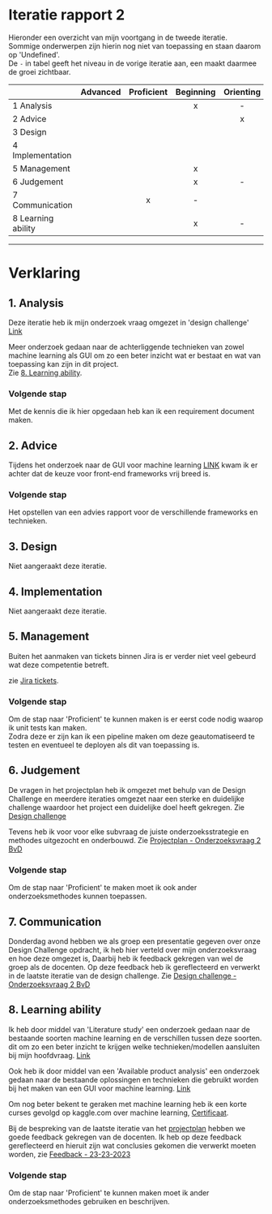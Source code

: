 # Iteratie rapport 2

Hieronder een overzicht van mijn voortgang in de tweede iteratie.\
Sommige onderwerpen zijn hierin nog niet van toepassing en staan daarom op 'Undefined'.\
De `-` in tabel geeft het niveau in de vorige iteratie aan, een maakt daarmee de groei zichtbaar.

|                    | Advanced | Proficient | Beginning | Orienting | Undefined |
|--------------------|:--------:|:----------:|:---------:|:---------:|:---------:|
| 1 Analysis         |          |            |     x     |     -     |           |
| 2 Advice           |          |            |           |     x     |           |
| 3 Design           |          |            |           |           |     x     |
| 4 Implementation   |          |            |           |           |     x     |
| 5 Management       |          |            |     x     |           |     x     |
| 6 Judgement        |          |            |     x     |     -     |           |
| 7 Communication    |          |      x     |     -     |           |           |
| 8 Learning ability |          |            |     x     |     -     |           |

---
# Verklaring

## 1. Analysis
Deze iteratie heb ik mijn onderzoek vraag omgezet in 'design challenge' [Link](https://github.com/S7HaMachineLearning/documentation/blob/main/S7HaMachineLearning/Onderzoeksvragen/design%20challenge.md)

Meer onderzoek gedaan naar de achterliggende technieken van zowel machine learning als GUI om zo een beter inzicht wat er bestaat en wat van toepassing kan zijn in dit project.\
Zie [8.  Learning ability](#8-learning-ability).

### Volgende stap
Met de kennis die ik hier opgedaan heb kan ik een requirement document maken.

## 2. Advice
Tijdens het onderzoek naar de GUI voor machine learning [LINK](https://github.com/S7HaMachineLearning/documentation/blob/main/S7HaMachineLearning/Onderzoeken/Bram/2.%20Onderzoek%20-%20machine%20learning%20GUI.md) kwam ik er achter dat de keuze voor front-end frameworks vrij breed is.

### Volgende stap
Het opstellen van een advies rapport voor de verschillende frameworks en technieken.

## 3. Design
Niet aangeraakt deze iteratie.

## 4. Implementation
Niet aangeraakt deze iteratie.

## 5. Management
Buiten het aanmaken van tickets binnen Jira is er verder niet veel gebeurd wat deze competentie betreft.

zie [Jira tickets](../Bestanden/jira-tickets-21-03-2023.png).

### Volgende stap
Om de stap naar 'Proficient' te kunnen maken is er eerst code nodig waarop ik unit tests kan maken.\
Zodra deze er zijn kan ik een pipeline maken om deze geautomatiseerd te testen en eventueel te deployen als dit van toepassing is.

## 6. Judgement

De vragen in het projectplan heb ik omgezet met behulp van de Design Challenge en meerdere iteraties omgezet naar een sterke en duidelijke challenge waardoor het project een duidelijke doel heeft gekregen.
Zie [Design challenge](https://github.com/S7HaMachineLearning/documentation/blob/main/S7HaMachineLearning/Onderzoeksvragen/design%20challenge.md)

Tevens heb ik voor voor elke subvraag de juiste onderzoeksstrategie en methodes uitgezocht en onderbouwd.
Zie [Projectplan - Onderzoeksvraag 2 BvD](https://github.com/S7HaMachineLearning/documentation#onderzoeksvraag-2-bvd)

### Volgende stap
Om de stap naar 'Proficient' te maken moet ik ook ander onderzoeksmethodes kunnen toepassen. 

## 7. Communication

Donderdag avond hebben we als groep een presentatie gegeven over onze Design Challenge opdracht, ik heb hier verteld over mijn onderzoeksvraag en hoe deze omgezet is,
Daarbij heb ik feedback gekregen van wel de groep als de docenten.
Op deze feedback heb ik gereflecteerd en verwerkt in de laatste iteratie van de design challenge. 
Zie [Design challenge - Onderzoeksvraag 2 BvD](https://github.com/S7HaMachineLearning/documentation/blob/main/S7HaMachineLearning/Onderzoeksvragen/design%20challenge.md#subvraag-2)

## 8. Learning ability

Ik heb door middel van 'Literature study' een onderzoek gedaan naar de bestaande soorten machine learning en de verschillen tussen deze soorten.
dit om zo een beter inzicht te krijgen welke technieken/modellen aansluiten bij mijn hoofdvraag.
[Link](https://github.com/S7HaMachineLearning/documentation/blob/main/S7HaMachineLearning/Onderzoeken/Bram/1.%20Onderzoek%20-%20machine%20learning.md)

Ook heb ik door middel van een 'Available product analysis' een onderzoek gedaan naar de bestaande oplossingen en technieken die gebruikt worden bij het maken van een GUI voor machine learning. [Link](https://github.com/S7HaMachineLearning/documentation/blob/main/S7HaMachineLearning/Onderzoeken/Bram/3.%20Onderzoeks%20-%20Available%20product%20analysis.md)

Om nog beter bekent te geraken met machine learning heb ik een korte curses gevolgd op kaggle.com over machine learning, [Certificaat](../Bestanden/Bram_van_Deventer-Intro_to_Machine_Learning.png).

Bij de bespreking van de laatste iteratie van het [projectplan](https://github.com/S7HaMachineLearning/documentation) hebben we goede feedback gekregen van de docenten.
Ik heb op deze feedback gereflecteerd en hieruit zijn wat conclusies gekomen die verwerkt moeten worden, zie [Feedback - 23-23-2023](../Proces/Feedback.md#23-23-2023---groeps-feedback-op-project-rapport)

### Volgende stap
Om de stap naar 'Proficient' te kunnen maken moet ik ander onderzoeksmethodes gebruiken en beschrijven.